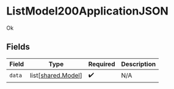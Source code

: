 # ListModel200ApplicationJSON

Ok


## Fields

| Field                                              | Type                                               | Required                                           | Description                                        |
| -------------------------------------------------- | -------------------------------------------------- | -------------------------------------------------- | -------------------------------------------------- |
| `data`                                             | list[[shared.Model](../../models/shared/model.md)] | :heavy_check_mark:                                 | N/A                                                |